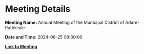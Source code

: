 # Meeting Details

**Meeting Name:** Annual Meeting of the Municipal District of Adare-Rathkeale

**Date and Time:** 2024-06-25 09:30:00

**[Link to Meeting](https://www.limerick.ie/council/whats-on/annual-meeting-of-the-municipal-district-of-adare-rathkeale-0)**
